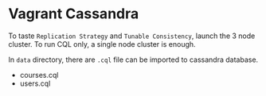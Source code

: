 # Vagrant Cassandra

To taste `Replication Strategy` and `Tunable Consistency`, launch the 3 node cluster.
To run CQL only, a single node cluster is enough.

In `data` directory, there are `.cql` file can be imported to cassandra database.
- courses.cql
- users.cql



